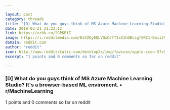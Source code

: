 ```yaml
---

layout: post
category: threads
title: "[D] What do you guys think of MS Azure Machine Learning Studio? It's a browser-based ML enviroment."
date: 2018-03-21 21:23:12
link: https://vrhk.co/2GPKRfI
image: https://i.redditmedia.com/E3JZQyEQLVQxOJfTIxX1hGBcsgfSRC1rDmii2VEylVc.jpg?w=320&s=b7d559e5aa2a4a250cc91939492405f4
domain: reddit.com
author: "reddit"
icon: http://www.redditstatic.com/desktop2x/img/favicon/apple-icon-57x57.png
excerpt: "1 points and 0 comments so far on reddit"

---
```


### [D] What do you guys think of MS Azure Machine Learning Studio? It's a browser-based ML enviroment. • r/MachineLearning

1 points and 0 comments so far on reddit